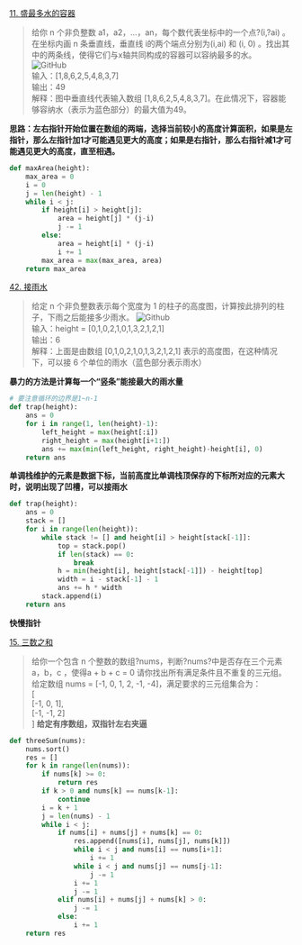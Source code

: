 [11. 盛最多水的容器](https://leetcode-cn.com/problems/container-with-most-water/)
> 给你 n 个非负整数 a1，a2，...，an，每个数代表坐标中的一个点?(i,?ai) 。在坐标内画 n 条垂直线，垂直线 i的两个端点分别为(i,ai) 和 (i, 0) 。找出其中的两条线，使得它们与x轴共同构成的容器可以容纳最多的水。
![GitHub](https://aliyun-lc-upload.oss-cn-hangzhou.aliyuncs.com/aliyun-lc-upload/uploads/2018/07/25/question_11.jpg) <br>
> 输入：[1,8,6,2,5,4,8,3,7] <br> 输出：49  <br> 解释：图中垂直线代表输入数组 [1,8,6,2,5,4,8,3,7]。在此情况下，容器能够容纳水（表示为蓝色部分）的最大值为49。

**思路：左右指针开始位置在数组的两端，选择当前较小的高度计算面积，如果是左指针，那么左指针加1才可能遇见更大的高度；如果是右指针，那么右指针减1才可能遇见更大的高度，直至相遇。**
```python
def maxArea(height):
    max_area = 0
    i = 0
    j = len(height) - 1
    while i < j:
        if height[i] > height[j]:
            area = height[j] * (j-i)
            j -= 1
        else:
            area = height[i] * (j-i)
            i += 1
        max_area = max(max_area, area)
    return max_area
```
[42. 接雨水](https://leetcode-cn.com/problems/trapping-rain-water/)
> 给定 n 个非负整数表示每个宽度为 1 的柱子的高度图，计算按此排列的柱子，下雨之后能接多少雨水。
![Github](https://assets.leetcode-cn.com/aliyun-lc-upload/uploads/2018/10/22/rainwatertrap.png) <br>
> 输入：height = [0,1,0,2,1,0,1,3,2,1,2,1] <br> 输出：6 <br> 解释：上面是由数组 [0,1,0,2,1,0,1,3,2,1,2,1] 表示的高度图，在这种情况下，可以接 6 个单位的雨水（蓝色部分表示雨水）

**暴力的方法是计算每一个“竖条”能接最大的雨水量**
```python
# 要注意循环的边界是1~n-1
def trap(height):
    ans = 0
    for i in range(1, len(height)-1):
        left_height = max(height[:i])
        right_height = max(height[i+1:])
        ans += max(min(left_height, right_height)-height[i], 0)
    return ans
```
**单调栈维护的元素是数据下标，当前高度比单调栈顶保存的下标所对应的元素大时，说明出现了凹槽，可以接雨水**
```python
def trap(height):
    ans = 0
    stack = []
    for i in range(len(height)):
        while stack != [] and height[i] > height[stack[-1]]:
            top = stack.pop()
            if len(stack) == 0:
                break
            h = min(height[i], height[stack[-1]]) - height[top]
            width = i - stack[-1] - 1
            ans += h * width
        stack.append(i)
    return ans
```
**快慢指针**

[15. 三数之和](https://leetcode-cn.com/problems/3sum/)
> 给你一个包含 n 个整数的数组?nums，判断?nums?中是否存在三个元素 a，b，c ，使得a + b + c = 0 请你找出所有满足条件且不重复的三元组。
> 给定数组 nums = [-1, 0, 1, 2, -1, -4]，满足要求的三元组集合为：<br>
> [ <br>
> [-1, 0, 1], <br>
> [-1, -1, 2] <br>
> ]
**给定有序数组，双指针左右夹逼**
```python
def threeSum(nums):
    nums.sort()
    res = []
    for k in range(len(nums)):
        if nums[k] >= 0:
            return res
        if k > 0 and nums[k] == nums[k-1]:
            continue
        i = k + 1
        j = len(nums) - 1
        while i < j:
            if nums[i] + nums[j] + nums[k] == 0:
                res.append([nums[i], nums[j], nums[k]])
                while i < j and nums[i] == nums[i+1]:
                    i += 1
                while i < j and nums[j] == nums[j-1]:
                    j -= 1
                i += 1
                j -= 1
            elif nums[i] + nums[j] + nums[k] > 0:
                j -= 1
            else:
                i += 1
    return res
```
